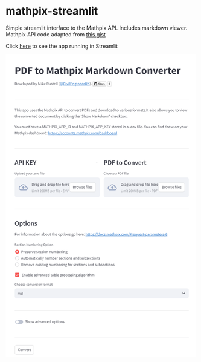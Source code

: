 # mathpix-streamlit
Simple streamlit interface to the Mathpix API. Includes markdown viewer. 
Mathpix API code adapted from [this gist](https://gist.github.com/danielgross/3ab4104e14faccc12b49200843adab21)

Click [here](https://simple-mathpix-api.streamlit.app/) to see the app running in Streamlit

![](mathpix-streamlit.png)
